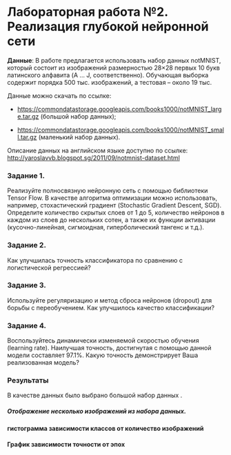 # Лабораторная работа №2. Реализация глубокой нейронной сети
**Данные**: В работе предлагается использовать набор данных notMNIST, который состоит из изображений размерностью 28×28 первых 10 букв латинского алфавита (A … J, соответственно). Обучающая выборка содержит порядка 500 тыс. изображений, а тестовая – около 19 тыс.

Данные можно скачать по ссылке:

- https://commondatastorage.googleapis.com/books1000/notMNIST_large.tar.gz 
(большой набор данных);

- https://commondatastorage.googleapis.com/books1000/notMNIST_small.tar.gz 
(маленький набор данных).

Описание данных на английском языке доступно по ссылке:
http://yaroslavvb.blogspot.sg/2011/09/notmnist-dataset.html

### Задание 1.
Реализуйте полносвязную нейронную сеть с помощью библиотеки Tensor Flow. В качестве алгоритма оптимизации можно использовать, например, стохастический градиент (Stochastic Gradient Descent, SGD). Определите количество скрытых слоев от 1 до 5, количество нейронов в каждом из слоев до нескольких сотен, а также их функции активации (кусочно-линейная, сигмоидная, гиперболический тангенс и т.д.).

### Задание 2.
Как улучшилась точность классификатора по сравнению с логистической регрессией?
### Задание 3.
Используйте регуляризацию и метод сброса нейронов (dropout) для борьбы с переобучением. Как улучшилось качество классификации?
### Задание 4.
Воспользуйтесь динамически изменяемой скоростью обучения (learning rate). Наилучшая точность, достигнутая с помощью данной модели составляет 97.1%. Какую точность демонстрирует Ваша реализованная модель?

### Результаты
В качестве данных было выбрано большой набор данных
.
##### Отображение несколько изображений из набора данных.


#### гистограмма зависимости классов от количество изображений


#### График зависимости точности от эпох


